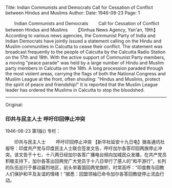 Title: Indian Communists and Democrats Call for Cessation of Conflict between Hindus and Muslims
Author:
Date: 1946-08-23
Page: 1

　　Indian Communists and Democrats
　　Call for Cessation of Conflict between Hindus and Muslims
　　【Xinhua News Agency, Yan'an, 19th】According to various news agencies, the Communist Party of India and Indian Democrats have jointly issued a statement calling on the Hindu and Muslim communities in Calcutta to cease their conflict. The statement was broadcast frequently to the people of Calcutta by the Calcutta Radio Station on the 17th and 18th. With the active support of Communist Party members, a moving "peace parade" was held by a large number of Hindu and Muslim party members in Calcutta on the 18th. A long procession paraded through the most violent areas, carrying the flags of both the National Congress and Muslim League at the front, often shouting: "Hindus and Muslims, protect the spirit of peace and friendship!" It is reported that the Muslim League leader has ordered the Muslims in Calcutta to stop the bloodshed.



<hr /> 

Original: 


### 印共与民主人士  呼吁印回停止冲突

1946-08-23
第1版()
专栏：

　　印共与民主人士
　　呼吁印回停止冲突
    【新华社延安十九日电】据各通讯社报导：印度共产党与印度民主人士联合签发文告，呼吁加尔各答印回两族停止冲突。该文告于十七、十八两日经加尔各答广播电台频向加城民众发播，在共产党员积极支持下，加尔各答出回两党广大党员于十八日举行了感人的“和平游行”，长列的队伍巡行于暴动最烈地区，前头举着国回两党旗帜，时常高呼：“印度教与回教人们保护和平及友谊的情绪！”据悉：回盟领袖已命令加尔各答回教徒停止流血行动。
